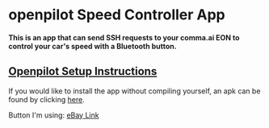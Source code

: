 # openpilot Speed Controller App

#### This is an app that can send SSH requests to your comma.ai EON to control your car's speed with a Bluetooth button.

## [Openpilot Setup Instructions](https://github.com/ShaneSmiskol/op-speed-controller-app/blob/master/INSTRUCTIONS.md)

If you would like to install the app without compiling yourself, an apk can be found by clicking [here](https://github.com/ShaneSmiskol/op-speed-controller/blob/master/app-debug.apk?raw=true).

Button I'm using: [eBay Link](https://www.ebay.com/sch/i.html?_from=R40&_trksid=m570.l1313&_nkw=Car+Bluetooth4.0+Media+Button+Music+Steering+Wheel+Control+for+Smartphone&_sacat=0)
